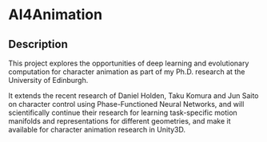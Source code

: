 AI4Animation
======================================================

Description
------------
This project explores the opportunities of deep learning and evolutionary computation for character animation as part of my Ph.D. research at the University of Edinburgh. 

It extends the recent research of Daniel Holden, Taku Komura and Jun Saito on character control using Phase-Functioned Neural Networks, and will scientifically continue their research for learning task-specific motion manifolds and representations for different geometries, and make it available for character animation research in Unity3D.

